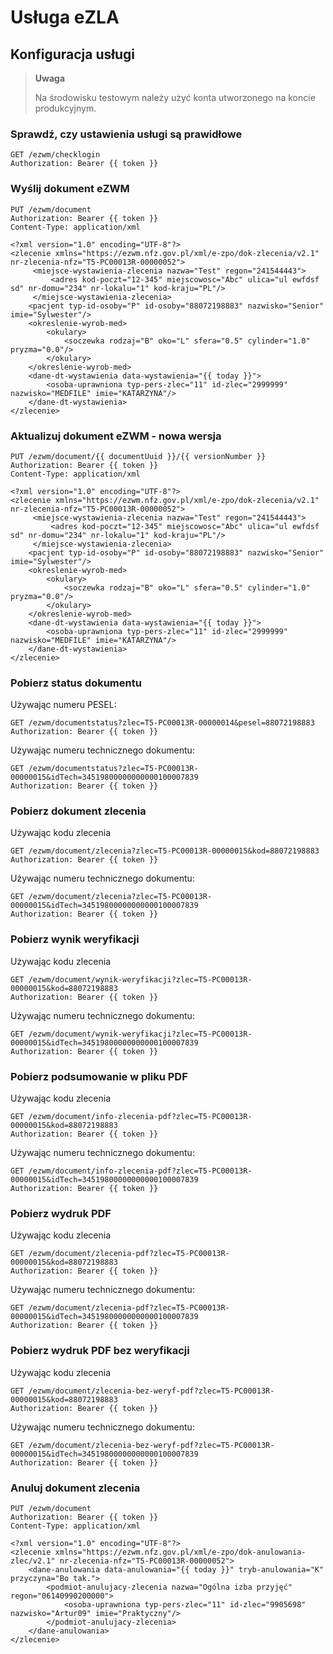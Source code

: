 # Usługa eZLA

## Konfiguracja usługi

> __Uwaga__
>
> Na środowisku testowym należy użyć konta utworzonego na koncie produkcyjnym.


### Sprawdź, czy ustawienia usługi są prawidłowe

```http request
GET /ezwm/checklogin
Authorization: Bearer {{ token }}
```

### Wyślij dokument eZWM

```http request
PUT /ezwm/document
Authorization: Bearer {{ token }}
Content-Type: application/xml

<?xml version="1.0" encoding="UTF-8"?>
<zlecenie xmlns="https://ezwm.nfz.gov.pl/xml/e-zpo/dok-zlecenia/v2.1" nr-zlecenia-nfz="T5-PC00013R-00000052">
     <miejsce-wystawienia-zlecenia nazwa="Test" regon="241544443">
         <adres kod-poczt="12-345" miejscowosc="Abc" ulica="ul ewfdsf sd" nr-domu="234" nr-lokalu="1" kod-kraju="PL"/>
     </miejsce-wystawienia-zlecenia>
    <pacjent typ-id-osoby="P" id-osoby="88072198883" nazwisko="Senior" imie="Sylwester"/>
    <okreslenie-wyrob-med>
        <okulary>
            <soczewka rodzaj="B" oko="L" sfera="0.5" cylinder="1.0" pryzma="0.0"/>
        </okulary>
    </okreslenie-wyrob-med>
    <dane-dt-wystawienia data-wystawienia="{{ today }}">
        <osoba-uprawniona typ-pers-zlec="11" id-zlec="2999999" nazwisko="MEDFILE" imie="KATARZYNA"/>
    </dane-dt-wystawienia>
</zlecenie>
```

### Aktualizuj dokument eZWM - nowa wersja

```http request
PUT /ezwm/document/{{ documentUuid }}/{{ versionNumber }}
Authorization: Bearer {{ token }}
Content-Type: application/xml

<?xml version="1.0" encoding="UTF-8"?>
<zlecenie xmlns="https://ezwm.nfz.gov.pl/xml/e-zpo/dok-zlecenia/v2.1" nr-zlecenia-nfz="T5-PC00013R-00000052">
     <miejsce-wystawienia-zlecenia nazwa="Test" regon="241544443">
         <adres kod-poczt="12-345" miejscowosc="Abc" ulica="ul ewfdsf sd" nr-domu="234" nr-lokalu="1" kod-kraju="PL"/>
     </miejsce-wystawienia-zlecenia>
    <pacjent typ-id-osoby="P" id-osoby="88072198883" nazwisko="Senior" imie="Sylwester"/>
    <okreslenie-wyrob-med>
        <okulary>
            <soczewka rodzaj="B" oko="L" sfera="0.5" cylinder="1.0" pryzma="0.0"/>
        </okulary>
    </okreslenie-wyrob-med>
    <dane-dt-wystawienia data-wystawienia="{{ today }}">
        <osoba-uprawniona typ-pers-zlec="11" id-zlec="2999999" nazwisko="MEDFILE" imie="KATARZYNA"/>
    </dane-dt-wystawienia>
</zlecenie>
```

### Pobierz status dokumentu

Używając numeru PESEL:
```http request
GET /ezwm/documentstatus?zlec=T5-PC00013R-00000014&pesel=88072198883
Authorization: Bearer {{ token }}
```

Używając numeru technicznego dokumentu:
```http request
GET /ezwm/documentstatus?zlec=T5-PC00013R-00000015&idTech=34519800000000000100007839
Authorization: Bearer {{ token }}
```

### Pobierz dokument zlecenia

Używając kodu zlecenia
```http request
GET /ezwm/document/zlecenia?zlec=T5-PC00013R-00000015&kod=88072198883
Authorization: Bearer {{ token }}
```

Używając numeru technicznego dokumentu:
```http request
GET /ezwm/document/zlecenia?zlec=T5-PC00013R-00000015&idTech=34519800000000000100007839
Authorization: Bearer {{ token }}
```


### Pobierz wynik weryfikacji

Używając kodu zlecenia
```http request
GET /ezwm/document/wynik-weryfikacji?zlec=T5-PC00013R-00000015&kod=88072198883
Authorization: Bearer {{ token }}
```

Używając numeru technicznego dokumentu:
```http request
GET /ezwm/document/wynik-weryfikacji?zlec=T5-PC00013R-00000015&idTech=34519800000000000100007839
Authorization: Bearer {{ token }}
```


### Pobierz podsumowanie w pliku PDF

Używając kodu zlecenia
```http request
GET /ezwm/document/info-zlecenia-pdf?zlec=T5-PC00013R-00000015&kod=88072198883
Authorization: Bearer {{ token }}
```

Używając numeru technicznego dokumentu:
```http request
GET /ezwm/document/info-zlecenia-pdf?zlec=T5-PC00013R-00000015&idTech=34519800000000000100007839
Authorization: Bearer {{ token }}
```

### Pobierz wydruk PDF

Używając kodu zlecenia
```http request
GET /ezwm/document/zlecenia-pdf?zlec=T5-PC00013R-00000015&kod=88072198883
Authorization: Bearer {{ token }}
```

Używając numeru technicznego dokumentu:
```http request
GET /ezwm/document/zlecenia-pdf?zlec=T5-PC00013R-00000015&idTech=34519800000000000100007839
Authorization: Bearer {{ token }}
```

### Pobierz wydruk PDF bez weryfikacji

Używając kodu zlecenia
```http request
GET /ezwm/document/zlecenia-bez-weryf-pdf?zlec=T5-PC00013R-00000015&kod=88072198883
Authorization: Bearer {{ token }}
```

Używając numeru technicznego dokumentu:
```http request
GET /ezwm/document/zlecenia-bez-weryf-pdf?zlec=T5-PC00013R-00000015&idTech=34519800000000000100007839
Authorization: Bearer {{ token }}
```

### Anuluj dokument zlecenia

```http request
PUT /ezwm/document
Authorization: Bearer {{ token }}
Content-Type: application/xml

<?xml version="1.0" encoding="UTF-8"?>
<zlecenie xmlns="https://ezwm.nfz.gov.pl/xml/e-zpo/dok-anulowania-zlec/v2.1" nr-zlecenia-nfz="T5-PC00013R-00000052">
    <dane-anulowania data-anulowania="{{ today }}" tryb-anulowania="K" przyczyna="Bo tak.">
        <podmiot-anulujacy-zlecenia nazwa="Ogólna izba przyjęć" regon="06140990200000">
            <osoba-uprawniona typ-pers-zlec="11" id-zlec="9905698" nazwisko="Artur09" imie="Praktyczny"/>
        </podmiot-anulujacy-zlecenia>
    </dane-anulowania>
</zlecenie>
```